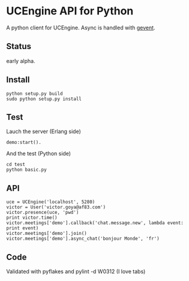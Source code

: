UCEngine API for Python
=======================

A python client for UCEngine.
Async is handled with [gevent](http://www.gevent.org/).

Status
------

early alpha.

Install
-------

	python setup.py build
	sudo python setup.py install

Test
----

Lauch the server (Erlang side)

	demo:start().

And the test (Python side)

	cd test
	python basic.py

API
---

	uce = UCEngine('localhost', 5280)
	victor = User('victor.goya@af83.com')
	victor.presence(uce, 'pwd')
	print victor.time()
	victor.meetings['demo'].callback('chat.message.new', lambda event: print event)
	victor.meetings['demo'].join()
	victor.meetings['demo'].async_chat('bonjour Monde', 'fr')

Code
----

Validated with pyflakes and pylint -d W0312 (I love tabs)
